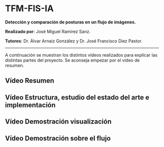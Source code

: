 # TFM-FIS-IA

**Detección y comparación de posturas en un flujo de imágenes.**

**Realizado por**: José Miguel Ramírez Sanz.

**Tutores**: Dr. Álvar Arnaiz González y Dr. José Francisco Diez Pastor.

---

A continuación se muestran los distintos vídeos realizados para explicar las distintas partes del proyecto. Se aconseja empezar por el vídeo de resumen.

## Vídeo Resumen

## Vídeo Estructura, estudio del estado del arte e implementación

## Vídeo Demostración visualización

## Vídeo Demostración sobre el flujo
<p style="position: absolute; clip: rect(0px, 50px, 100px,50px);">
  <a href="https://www.youtube.com/watch?v=YXnoQF7xoK8">
    <img src="https://raw.githubusercontent.com/Josemi/TFM-FIS-IA/master/doc/Latex/img/portadaVid1.jpeg" height="300"/>
  </a>
</p>
